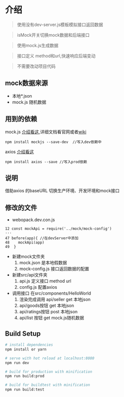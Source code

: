 # 介绍
> 使用没有dev-server.js模板模拟接口返回数据 

> isMock开关切换mock数据和后端接口 

> 使用mock.js生成数据 

> 接口定义 method和url,快速响应后端变动 

> 不需要改动项目代码 
## mock数据来源
 - 本地*.json
 - mock.js 随机数据
## 用到的依赖
mock.js [介绍看这](https://github.com/nuysoft/Mock),详细文档看官网或者[wiki](https://github.com/nuysoft/Mock/wiki/Getting-Started)
```
npm install mockjs --save-dev  //写入dev依赖中
```
axios [介绍看这](https://github.com/axios/axios)
```
npm install axios --save //写入prod依赖
```
## 说明
借助axios 的baseURL 切换生产环境、开发环境和mock接口
## 修改的文件
- webopack.dev.con.js
```
12 const mockApi = require('../mock/mock-config')
···
47 before(app){ //在devServer中添加
48    mockApi(app)
49  }
```
- 新建mock文件夹
  1. mock.json 是本地假数据
  2. mock-config.js 接口返回数据的配置
- 新建src/api文件夹
  1. api.js 定义接口 method url
  2. config.js 配置axios
- 调用接口 在src/components/HelloWorld
  1. 渲染完成调用 api/seller get 本地json
  2. api/goods按钮 get 本地json
  3. api/ratings按钮 post 本地json
  4. api/list 按钮 get mock.js随机数据

## Build Setup

``` bash
# install dependencies
npm install or yarn

# serve with hot reload at localhost:8080
npm run dev

# build for production with minification
npm run build:prod

# build for buildtest with minification
npm run build:test
